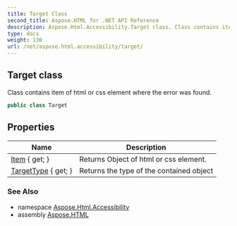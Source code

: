 ```yaml
---
title: Target Class
second_title: Aspose.HTML for .NET API Reference
description: Aspose.Html.Accessibility.Target class. Class contains item of html or css element where the error was found
type: docs
weight: 130
url: /net/aspose.html.accessibility/target/
---
```

## Target class

Class contains item of html or css element where the error was found.

```csharp
public class Target
```

## Properties

| Name | Description |
| --- | --- |
| [Item](../../aspose.html.accessibility/target/item/) { get; } | Returns Object of html or css element. |
| [TargetType](../../aspose.html.accessibility/target/targettype/) { get; } | Returns the type of the contained object |

### See Also

* namespace [Aspose.Html.Accessibility](../../aspose.html.accessibility/)
* assembly [Aspose.HTML](../../)
